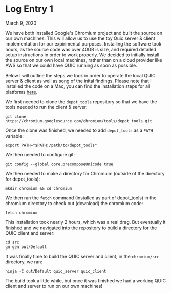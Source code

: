 # Log Entry 1
March 9, 2020  

We have both installed Google's Chromium project and built the source on our own machines. This will allow us to use the toy Quic server & client implementation for our expirimental purposes. Installing the software took hours, as the source code was over 40GB is size, and required detailed setup instructions in order to work properly. We decided to initially install the source on our own local machines, rather than on a cloud provider like AWS so that we could have QUIC running as soon as possible.  

Below I will outline the steps we took in order to operate the local QUIC server & client as well as song of the inital findings. Please note that I installed the code on a Mac, you can find the installation steps for all platforms [here](https://www.chromium.org/developers/how-tos/get-the-code).  

We first needed to clone the `depot_tools` repository so that we have the tools needed to run the client & server:  
```
git clone https://chromium.googlesource.com/chromium/tools/depot_tools.git
```
Once the clone was finished, we needed to add `depot_tools` as a `PATH` variable:  
```
export PATH="$PATH:/path/to/depot_tools"
```
We then needed to configure git:  
```
git config --global core.precomposeUnicode true
```
We then needed to make a directory for Chromuim (outside of the directory for depot_tools):  
```
mkdir chromium && cd chromium
```
We then ran the `fetch` command (installed as part of depot_tools) in the chromium directory to check out (download) the chromium code:  
```
fetch chromium
```
This installation took nearly 2 hours, which was a real drag. But eventually it finished and we navigated into the repository to build a directory for the QUIC client and server:  
```
cd src
gn gen out/Default
```
It was finally time to build the QUIC server and client, in the `chromium/src` directory, we ran:  
```
ninja -C out/Default quic_server quic_client
```
The build took a little while, but once it was finished we had a working QUIC client and server to run on our own machines! 